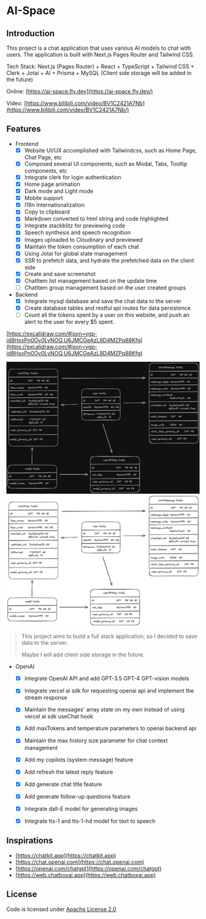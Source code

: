 # AI-Space

## Introduction

This project is a chat application that uses various AI models to chat with users. 
The application is built with Next.js Pages Router and Tailwind CSS.

Tech Stack: Next.js (Pages Router) + React + TypeScript + Tailwind CSS + Clerk + Jotai + AI + Prisma + MySQL (Client side storage will be added in the future)
 
Online: [https://ai-space.fly.dev](https://ai-space.fly.dev/)

Video: [https://www.bilibili.com/video/BV1C2421A7Nb](https://www.bilibili.com/video/BV1C2421A7Nb/)

## Features

- Frontend
  - [x] Website UI/UX accomplished with Tailwindcss, such as Home Page, Chat Page, etc
  - [x] Composed several UI components, such as Modal, Tabs, Tooltip components, etc
  - [x] Integrate clerk for login authentication 
  - [x] Home page animation 
  - [x] Dark mode and Light mode
  - [x] Mobile support
  - [x] I18n Internationalization
  - [x] Copy to clipboard 
  - [x] Markdown converted to html string and code highlighted
  - [x] Integrate stackblitz for previewing code
  - [x] Speech synthesis and speech recognition
  - [x] Images uploaded to Cloudinary and previewed
  - [x] Maintain the token consumption of each chat
  - [x] Using Jotai for global state management
  - [x] SSR to prefetch data, and hydrate the prefetched data on the client side 
  - [x] Create and save screenshot
  - [x] ChatItem list management based on the update time
  - [ ] ChatItem group management based on the user created groups

- Backend
  - [x] Integrate mysql database and save the chat data to the server
  - [x] Create database tables and restful api routes for data persistence
  - [ ] Count all the tokens spent by a user on this website, and push an alert to the user for every $5 spent.

[https://excalidraw.com/#json=vgp-id8HsxPn0Oy0LyNOQ,U6JMCGeAzL8D4MZPq88Kfg](https://excalidraw.com/#json=vgp-id8HsxPn0Oy0LyNOQ,U6JMCGeAzL8D4MZPq88Kfg)

![tables logo](/public/docs/dark.png#gh-dark-mode-only)
![tables logo](/public/docs/light.png#gh-light-mode-only)


> This project aims to build a full stack application, so I decided to save data to the server.
> 
> Maybe I will add client side storage in the future.

- OpenAI
  - [x] Integrate OpenAI API and add GPT-3.5 GPT-4 GPT-vision models
  - [x] Integrate vercel ai sdk for requesting openai api and implement the stream response
  - [x] Maintain the messages' array state on my own instead of using vercel ai sdk useChat hook
  - [x] Add maxTokens and temperature parameters to openai backend api
  - [x] Maintain the max history size parameter for chat context management 
  - [x] Add my copilots (system message) feature
  - [x] Add refresh the latest reply feature
  - [x] Add generate chat title feature
  - [x] Add generate follow-up questions feature
  - [x] Integrate dall-E model for generating images
  - [x] Integrate tts-1 and tts-1-hd model for text to speech


## Inspirations

- [https://chatkit.app](https://chatkit.app)
- [https://chat.openai.com](https://chat.openai.com)
- [https://openai.com/chatgpt](https://openai.com/chatgpt)
- [https://web.chatboxai.app](https://web.chatboxai.app)


## License
Code is licensed under [Apache License 2.0](https://www.apache.org/licenses/LICENSE-2.0)
